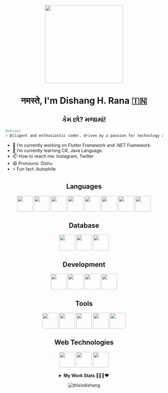 <p align="center">
  <img src="https://github.com/thisisdishang/thisisdishang/assets/91554337/bd119281-011b-41bb-a008-32fcca7ed75c" height="250"/>
</p>

### <h1 align='center'>नमस्ते, I'm Dishang H. Rana 🇮🇳</h1>
### <h2 align='center'>કેમ છો? મજામાં!</h2>

```bash
#whoami  
> Diligent and enthusiastic coder, driven by a passion for technology and a desire to push the boundaries of innovation and ready for team collaboration. 
```
- 🔭 I’m currently working on Flutter Framework and .NET Framework.
- 🌱 I’m currently learning C#, Java Language.
- 📫 How to reach me: Instagram, Twitter
- 😄 Pronouns: Dishu
- ⚡ Fun fact: Autophile

<!-- >  **I can code over** <br/>
<img src='https://cdn.icon-icons.com/icons2/2108/PNG/512/flutter_icon_130936.png' width='32px'> <img src='https://pbs.twimg.com/profile_images/993555605078994945/Yr-pWI4G.jpg' width='32px'> <img src='https://s3.dualstack.us-east-2.amazonaws.com/pythondotorg-assets/media/community/logos/python-logo-only.png' width='26px'>  <img src='https://logodix.com/logo/1769993.jpg' width='32px'> <img src='https://logodix.com/logo/2122129.png' width='32px'>-->

<h2 align='center'>Languages</h2>
<p align="center">
    <img width="50px" src="https://github.com/Scar1109/skill-icons/blob/main/icons/Java-Light.svg" />
    <img width="50px" src="https://github.com/Scar1109/skill-icons/blob/main/icons/CS.svg" />
    <img width="50px" src="https://github.com/Scar1109/skill-icons/blob/main/icons/Python-Light.svg" />
    <img width="50px" src="https://github.com/Scar1109/skill-icons/blob/main/icons/CPP.svg" />
    <img width="50px" src="https://github.com/Scar1109/skill-icons/blob/main/icons/Dart-Light.svg" />
    <img width="50px" src="https://github.com/Scar1109/skill-icons/blob/main/icons/C.svg" />
    <img width="50px" src="https://github.com/Scar1109/skill-icons/blob/main/icons/Bash-Light.svg" />
    <img width="50px" src="https://github.com/Scar1109/skill-icons/blob/main/icons/DotNet.svg" />
</p>

<h2 align='center'>Database</h2>
<p align="center">
    <img width="50px" src="https://github.com/Scar1109/skill-icons/blob/main/icons/MySQL-Light.svg" />
    <img width="50px" src="https://github.com/Scar1109/skill-icons/blob/main/icons/Firebase-Light.svg" />
    <img width="50px" src="https://github.com/Scar1109/skill-icons/blob/main/icons/SQLite.svg" />
</p>

<h2 align='center'>Development</h2>
<p align="center">
    <img width="50px" src="https://github.com/Scar1109/skill-icons/blob/main/icons/AndroidStudio-Light.svg" />
    <img width="50px" src="https://github.com/Scar1109/skill-icons/blob/main/icons/Gradle-Light.svg" />
    <img width="50px" src="https://github.com/Scar1109/skill-icons/blob/main/icons/Flutter-Light.svg" />	
    <img width="50px" src="https://github.com/Scar1109/skill-icons/blob/main/icons/VisualStudio-Light.svg" />
</p>

<h2 align='center'>Tools</h2>
<p align="center">
  <img width="50px" src="https://github.com/Scar1109/skill-icons/blob/main/icons/Git.svg" />
  <img width="50px" src="https://github.com/Scar1109/skill-icons/blob/main/icons/Github-Light.svg" />  
  <img width="50px" src="https://github.com/Scar1109/skill-icons/blob/main/icons/VSCode-Light.svg" />
  <img width="50px" src="https://github.com/Scar1109/skill-icons/blob/main/icons/Linux-Light.svg" />
  <img width="50px" src="https://skillicons.dev/icons?i=anaconda" />
</p>

<h2 align='center'>Web Technologies</h2>
<p align="center">
    <img width="50px" src="https://github.com/Scar1109/skill-icons/blob/main/icons/HTML.svg" />
    <img width="50px" src="https://github.com/Scar1109/skill-icons/blob/main/icons/CSS.svg" />
    <img width="50px" src="https://github.com/Scar1109/skill-icons/blob/main/icons/Bootstrap.svg" />	
</p>


<details align='center'>
  <summary><b>My Work Stats 🧑🏻‍💻♥️</b></summary>
  
## 🪪 GitHub Profile Summary Card
<p align="center">
  <img src="https://github-profile-summary-cards.vercel.app/api/cards/profile-details?username=thisisdishang&theme=chartreuse_dark"/>
</p>
  
## 📊 GitHub Stats
<p align="center">
  <img src="https://github-profile-summary-cards.vercel.app/api/cards/repos-per-language?username=thisisdishang&theme=github_dark"/>
  <img src="https://github-profile-summary-cards.vercel.app/api/cards/most-commit-language?username=thisisdishang&theme=github_dark"/>
</p>
  
<p align="center">
  <img width="46%" src="https://github-readme-stats.vercel.app/api?username=thisisdishang&show_icons=true&theme=midnight-purple" />&nbsp;
  <img width="49%" src="https://github-readme-streak-stats.herokuapp.com/?user=thisisdishang&theme=chartreuse-dark" />
</p>
  
<p align="center">
  <img width="46%" src=https://github-readme-stats.vercel.app/api/top-langs/?username=thisisdishang&layout=donut&hide=roff,MATLAB&langs_count=10&theme=dark&custom_title=Top%20languages>
  <!--<br/><br/>
  <img src="https://github-readme-stats-sigma-five.vercel.app/api/top-langs/?username=thisisdishang&theme=dark&border_radius=15&custom_title=Most-Used-Languages" />-->
</p>

## 📈 Activity Graph
<p align="center">
	<img src="https://github-readme-activity-graph.vercel.app/graph?username=thisisdishang&theme=github-compact"/>
</p>

## 🎖️ Open Source Software Rank
<p align="center">
	<img src="https://ossrank.com/widget/788773"/>
</p>

## 🏆 GitHub Trophies
[![](https://github-profile-trophy.vercel.app/?username=thisisdishang&theme=algolia&no-frame=false&no-bg=false&margin-w=4&row=2&column=9)](https://github-profile-trophy.vercel.app/?username=thisisdishang&theme=dracula&no-frame=false&no-bg=false&margin-w=4&row=2&column=9)
  
</details>
    
<p align="center"><img src="https://komarev.com/ghpvc/?username=thisisdishang&color=blueviolet&style=for-the-badge&abbreviated=true" alt="thisisdishang" /></p>



<!--
**thisisdishang/thisisdishang** is a ✨ _special_ ✨ repository because its `README.md` (this file) appears on your GitHub profile.

Here are some ideas to get you started:

- 🔭 I’m currently working on ...
- 🌱 I’m currently learning ...
- 👯 I’m looking to collaborate on ...
- 🤔 I’m looking for help with ...
- 💬 Ask me about ...
- 📫 How to reach me: ...
- 😄 Pronouns: ...
- ⚡ Fun fact: ...
-->
